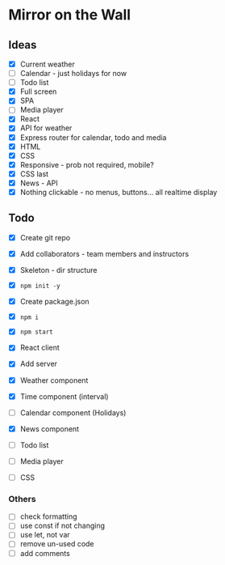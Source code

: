 # Mirror on the Wall

## Ideas

- [x] Current weather
- [ ] Calendar - just holidays for now
- [ ] Todo list
- [x] Full screen
- [x] SPA
- [ ] Media player
- [x] React
- [x] API for weather
- [x] Express router for calendar, todo and media
- [x] HTML
- [x] CSS
- [x] Responsive - prob not required, mobile?
- [x] CSS last
- [x] News - API
- [x] Nothing clickable - no menus, buttons... all realtime display

## Todo

- [x] Create git repo
- [x] Add collaborators - team members and instructors
- [x] Skeleton - dir structure
- [x] ```npm init -y```
- [x] Create package.json
- [x] ```npm i```
- [x] ```npm start```
- [x] React client
- [x] Add server
- [x] Weather component
- [x] Time component (interval)
- [ ] Calendar component (Holidays)
- [x] News component
- [ ] Todo list
- [ ] Media player
- [ ] CSS


### Others

- [ ] check formatting
- [ ] use const if not changing
- [ ] use let, not var
- [ ] remove un-used code
- [ ] add comments

